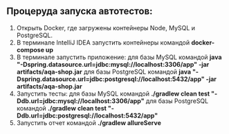 ## Процеруда запуска автотестов:

1. Открыть Docker, где загружены контейнеры Node, MySQL и PostgreSQL.
2. В терминале IntelliJ IDEA запустить контейнеры командой **docker-compose up**
3. В терминале запустить приложение:
   для базы MySQL командой **java "-Dspring.datasource.url=jdbc:mysql://localhost:3306/app" -jar artifacts/aqa-shop.jar**
   для базы PostgreSQL командой  **java "-Dspring.datasource.url=jdbc:postgresql://localhost:5432/app" -jar artifacts/aqa-shop.jar**
4. Запустить тесты:
   для базы MySQL командой **./gradlew clean test "-Ddb.url=jdbc:mysql://localhost:3306/app"**
   для базы PostgreSQL командой  **./gradlew clean test "-Ddb.url=jdbc:postgresql://localhost:5432/app"**
5. Запустить отчет командой **./gradlew allureServe**
